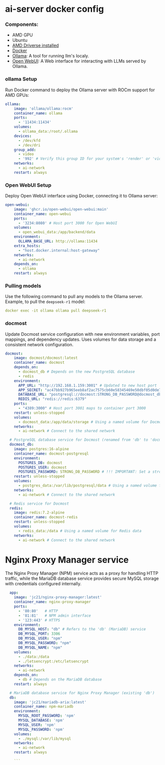 # ai-server docker config 

### Components:
- AMD GPU
- Ubuntu 
- [AMD Driverse installed](https://rocm.docs.amd.com/projects/install-on-linux/en/latest/install/quick-start.html)
- [Docker](http://docker.com/)
- [Ollama](https://ollama.com/): A tool for running llm's localy.
- [Open WebUI](https://github.com/open-webui/open-webui): A Web interface for interacting with LLMs served by Ollama.

### ollama Setup
Run Docker command to deploy the Ollama server with ROCm support for AMD GPUs: 
```yaml
ollama:
    image: 'ollama/ollama:rocm'
    container_name: ollama
    ports:
      - '11434:11434'
    volumes:
      - ollama_data:/root/.ollama
    devices:
      - /dev/kfd
      - /dev/dri
    group_add:
      - video
      - '992' # Verify this group ID for your system's 'render' or 'video' group.
    networks:
      - ai-network
    restart: always
```
### Open WebUI Setup
Deploy Open WebUI interface using Docker, connecting it to Ollama server:
```yaml
open-webui:
    image: 'ghcr.io/open-webui/open-webui:main'
    container_name: open-webui
    ports:
      - '3234:8080' # Host port 3000 for Open WebUI
    volumes:
      - open_webui_data:/app/backend/data
    environment:
      OLLAMA_BASE_URL: http://ollama:11434
    extra_hosts:
      - "host.docker.internal:host-gateway"
    networks:
      - ai-network
    depends_on:
      - ollama
    restart: always
```
### Pulling models 
Use the following command to pull any models to the Ollama server. Example, to pull the `deepseek-r1` model:
```yaml 
docker exec -it ollama ollama pull deepseek-r1
```
### docmost
Update Docmost service configuration with new environment variables, port mappings, and dependency updates. Uses volumes for data storage and a consistent network configuration.
```yaml
docmost:
    image: docmost/docmost:latest
    container_name: docmost
    depends_on:
      - docmost_db # Depends on the new PostgreSQL database
      - redis
    environment:
      APP_URL: "http://192.168.1.159:3001" # Updated to new host port
      APP_SECRET: "ac47bb927b965eeb8af2ac7575cb60e58345469e50dbf05d0de714b5f34da658" # Replace with: openssl rand -hex 32 !!!
      DATABASE_URL: "postgresql://docmost:STRONG_DB_PASSWORD@docmost_db:5432/docmost?schema=public" # Updated DB service name
      REDIS_URL: "redis://redis:6379"
    ports:
      - "4389:3000" # Host port 3001 maps to container port 3000
    restart: unless-stopped
    volumes:
      - docmost_data:/app/data/storage # Using a named volume for Docmost data
    networks:
      - ai-network # Connect to the shared network

  # PostgreSQL database service for Docmost (renamed from 'db' to 'docmost_db')
  docmost_db:
    image: postgres:16-alpine
    container_name: docmost-postgresql
    environment:
      POSTGRES_DB: docmost
      POSTGRES_USER: docmost
      POSTGRES_PASSWORD: STRONG_DB_PASSWORD # !!! IMPORTANT: Set a strong password !!!
    restart: unless-stopped
    volumes:
      - postgres_data:/var/lib/postgresql/data # Using a named volume for PostgreSQL data
    networks:
      - ai-network # Connect to the shared network

  # Redis service for Docmost
  redis:
    image: redis:7.2-alpine
    container_name: docmost-redis
    restart: unless-stopped
    volumes:
      - redis_data:/data # Using a named volume for Redis data
    networks:
      - ai-network # Connect to the shared network
```
#### 
# Nginx Proxy Manager service
The Nginx Proxy Manager (NPM) service acts as a proxy for handling HTTP traffic, while the MariaDB database service provides secure MySQL storage with credentials configured internally. 
```yaml
  app:
    image: 'jc21/nginx-proxy-manager:latest'
    container_name: nginx-proxy-manager
    ports:
      - '80:80'   # HTTP
      - '81:81'   # NPM admin interface
      - '123:443' # HTTPS
    environment:
      DB_MYSQL_HOST: "db" # Refers to the 'db' (MariaDB) service
      DB_MYSQL_PORT: 3306
      DB_MYSQL_USER: "npm"
      DB_MYSQL_PASSWORD: "npm"
      DB_MYSQL_NAME: "npm"
    volumes:
      - ./data:/data
      - ./letsencrypt:/etc/letsencrypt
    networks:
      - ai-network
    depends_on:
      - db # Depends on the MariaDB database
    restart: always

  # MariaDB database service for Nginx Proxy Manager (existing 'db')
  db:
    image: 'jc21/mariadb-aria:latest'
    container_name: npm-mariadb
    environment:
      MYSQL_ROOT_PASSWORD: 'npm'
      MYSQL_DATABASE: 'npm'
      MYSQL_USER: 'npm'
      MYSQL_PASSWORD: 'npm'
    volumes:
      - ./mysql:/var/lib/mysql
    networks:
      - ai-network
    restart: always

    ```

